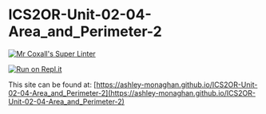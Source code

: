# ICS2OR-Unit-02-04-Area_and_Perimeter-2

[![Mr Coxall's Super Linter](https://github.com/ashley-monaghan/ICS2OR-Unit-02-04-Area_and_Perimeter-2/workflows/Mr%20Coxall's%20Super%20Linter/badge.svg)](https://github.com/ashley-monaghan/ICS2OR-Unit-02-04-Area_and_Perimeter-2/actions/)

[![Run on Repl.it](https://repl.it/badge/github/ashley-monaghan/ICS2OR-Unit-02-04-Area_and_Perimeter-2)](https://repl.it/github/ashley-monaghan/ICS2OR-Unit-02-04-Area_and_Perimeter-2)

This site can be found at: [https://ashley-monaghan.github.io/ICS2OR-Unit-02-04-Area_and_Perimeter-2](https://ashley-monaghan.github.io/ICS2OR-Unit-02-04-Area_and_Perimeter-2)
